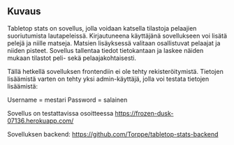 ## Kuvaus

Tabletop stats on sovellus, jolla voidaan katsella tilastoja pelaajien suoriutumista lautapeleissä. Kirjautuneena käyttäjänä sovellukseen voi lisätä pelejä ja niille matseja. Matsien lisäyksessä valitaan osallistuvat pelaajat ja niiden pisteet. Sovellus tallentaa tiedot tietokantaan ja laskee näiden mukaan tilastot peli- sekä pelaajakohtaisesti.

Tällä hetkellä sovelluksen frontendiin ei ole tehty rekisteröitymistä. Tietojen lisäämistä varten on tehty yksi admin-käyttäjä, jolla voi testata tietojen lisäämistä:

Username = mestari
Password = salainen
  
Sovellus on testattavissa osoitteessa https://frozen-dusk-07136.herokuapp.com/

Sovelluksen backend: https://github.com/Torppe/tabletop-stats-backend


